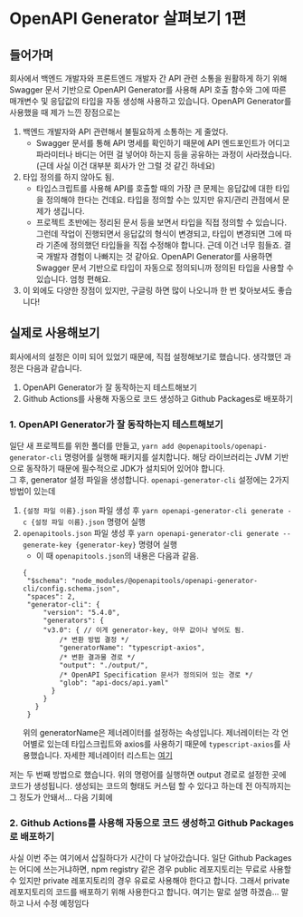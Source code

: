 # OpenAPI Generator 살펴보기 1편

## 들어가며

회사에서 백엔드 개발자와 프론트엔드 개발자 간 API 관련 소통을 원활하게 하기 위해 Swagger 문서 기반으로 OpenAPI Generator를 사용해 API 호출 함수와 그에 따른 매개변수 및 응답값의 타입을 자동 생성해 사용하고 있습니다. OpenAPI Generator를 사용했을 때 제가 느낀 장점으로는

1. 백엔드 개발자와 API 관련해서 불필요하게 소통하는 게 줄었다.
   - Swagger 문서를 통해 API 명세를 확인하기 때문에 API 엔드포인트가 어디고 파라미터나 바디는 어떤 걸 넣어야 하는지 등을 공유하는 과정이 사라졌습니다. (근데 사실 이건 대부분 회사가 안 그럴 것 같긴 하네요)
2. 타입 정의를 하지 않아도 됨.
   - 타입스크립트를 사용해 API를 호출할 때의 가장 큰 문제는 응답값에 대한 타입을 정의해야 한다는 건데요. 타입을 정의할 수는 있지만 유지/관리 관점에서 문제가 생깁니다.
   - 프로젝트 초반에는 정리된 문서 등을 보면서 타입을 직접 정의할 수 있습니다. 그런데 작업이 진행되면서 응답값의 형식이 변경되고, 타입이 변경되면 그에 따라 기존에 정의했던 타입들을 직접 수정해야 합니다. 근데 이건 너무 힘들죠. 결국 개발자 경험이 나빠지는 것 같아요. OpenAPI Generator를 사용하면 Swagger 문서 기반으로 타입이 자동으로 정의되니까 정의된 타입을 사용할 수 있습니다. 엄청 편해요.
3. 이 외에도 다양한 장점이 있지만, 구글링 하면 많이 나오니까 한 번 찾아보셔도 좋습니다!

## 실제로 사용해보기

회사에서의 설정은 이미 되어 있었기 때문에, 직접 설정해보기로 했습니다. 생각했던 과정은 다음과 같습니다.

1. OpenAPI Generator가 잘 동작하는지 테스트해보기
2. Github Actions를 사용해 자동으로 코드 생성하고 Github Packages로 배포하기

### 1. OpenAPI Generator가 잘 동작하는지 테스트해보기

일단 새 프로젝트를 위한 폴더를 만들고, `yarn add @openapitools/openapi-generator-cli` 명령어를 실행해 패키지를 설치합니다. 해당 라이브러리는 JVM 기반으로 동작하기 때문에 필수적으로 JDK가 설치되어 있어야 합니다.  
그 후, generator 설정 파일을 생성합니다. `openapi-generator-cli` 설정에는 2가지 방법이 있는데

1. `{설정 파일 이름}.json` 파일 생성 후 `yarn openapi-generator-cli generate -c {설정 파일 이름}.json` 명령어 실행
2. `openapitools.json` 파일 생성 후 `yarn openapi-generator-cli generate --generate-key {generator-key}` 명령어 실행
   - 이 때 `openapitools.json`의 내용은 다음과 같음.
   ```
   {
    "$schema": "node_modules/@openapitools/openapi-generator-cli/config.schema.json",
    "spaces": 2,
    "generator-cli": {
        "version": "5.4.0",
        "generators": {
        "v3.0": { // 이게 generator-key, 아무 값이나 넣어도 됨.
            /* 변환 방법 결정 */
            "generatorName": "typescript-axios",
            /* 변환 결과물 경로 */
            "output": "./output/",
            /* OpenAPI Specification 문서가 정의되어 있는 경로 */
            "glob": "api-docs/api.yaml"
          }
        }
      }
    }
   ```
   위의 generatorName은 제너레이터를 설정하는 속성입니다. 제너레이터는 각 언어별로 있는데 타입스크립트와 axios를 사용하기 때문에 `typescript-axios`를 사용했습니다. 자세한 제너레이터 리스트는 [여기](https://openapi-generator.tech/docs/generators)

저는 두 번째 방법으로 했습니다. 위의 명령어를 실행하면 output 경로로 설정한 곳에 코드가 생성됩니다. 생성되는 코드의 형태도 커스텀 할 수 있다고 하는데 전 아직까지는 그 정도가 안돼서... 다음 기회에

### 2. Github Actions를 사용해 자동으로 코드 생성하고 Github Packages로 배포하기

사실 이번 주는 여기에서 삽질하다가 시간이 다 날아갔습니다. 일단 Github Packages는 어디에 쓰는거냐하면, npm registry 같은 경우 public 레포지토리는 무료로 사용할 수 있지만 private 레포지토리의 경우 유료로 사용해야 한다고 합니다. 그래서 private 레포지토리의 코드를 배포하기 위해 사용한다고 합니다. 여기는 말로 설명 하겠슴... 말하고 나서 수정 예정임다
